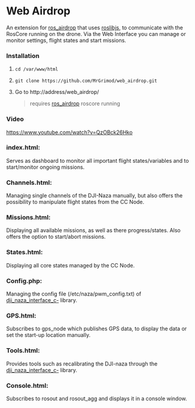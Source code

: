 # Web Airdrop

An extension for [ros_airdrop](https://github.com/MrGrimod/ros_airdrop) that uses [roslibjs](http://wiki.ros.org/roslibjs), to communicate with the RosCore running on the drone. Via the Web Interface you can manage or monitor settings, flight states and start missions.

### Installation

1. `cd /var/www/html` <br>

2. `git clone https://github.com/MrGrimod/web_airdrop.git` <br>

3. Go to http://address/web_airdrop/

   > requires [ros_airdrop](https://github.com/mrGrimod/ros_airdrop) roscore running

### Video

https://www.youtube.com/watch?v=QzOBck26Hko

### index.html:

Serves as dashboard to monitor all important flight states/variables and to start/monitor ongoing missions.


### Channels.html:

Managing single channels of the DJI-Naza manually, but also offers the possibility to manipulate flight states from the CC Node.

### Missions.html:

Displaying all available missions, as well as there progress/states.
Also offers the option to start/abort missions.

### States.html:

Displaying all core states managed by the CC Node.

### Config.php:

Managing the config file (/etc/naza/pwm_config.txt) of [dji_naza_interface_c-](https://github.com/MrGrimod/dji_naza_interface_c-) library.

### GPS.html:

Subscribes to gps_node which publishes GPS data, to display the data or set the start-up location manually.

### Tools.html:

Provides tools such as recalibrating the DJI-naza through the [dji_naza_interface_c-](https://github.com/MrGrimod/dji_naza_interface_c-) library.

### Console.html:

Subscribes to rosout and rosout_agg and displays it in a console window.
